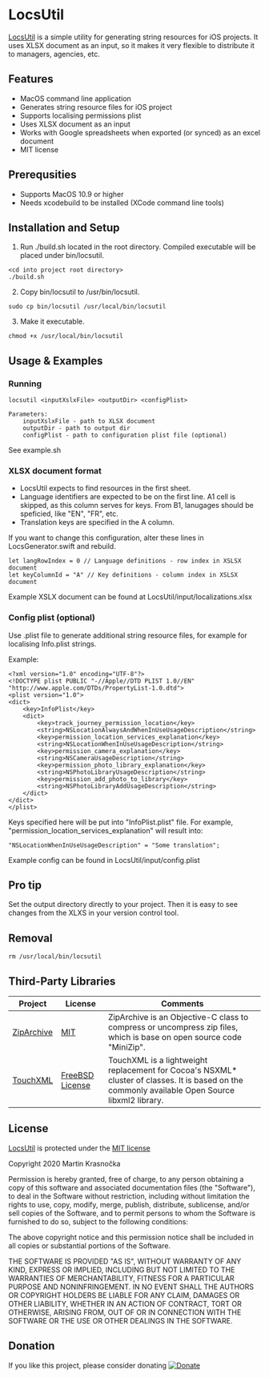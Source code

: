 # LocsUtil

[LocsUtil](https://github.com/martinkrasnocka/LocsUtil) is a simple utility for generating string resources for iOS projects. It uses XLSX document as an input, so it makes it very flexible to distribute it to managers, agencies, etc.

## Features

- MacOS command line application
- Generates string resource files for iOS project
- Supports localising permissions plist
- Uses XLSX document as an input
- Works with Google spreadsheets when exported (or synced) as an excel document
- MIT license

## Prerequsities
- Supports MacOS 10.9 or higher
- Needs xcodebuild to be installed (XCode command line tools)

## Installation and Setup

1. Run ./build.sh located in the root directory. Compiled executable will be placed under bin/locsutil.
```
<cd into project root directory>
./build.sh
```
2. Copy bin/locsutil to /usr/bin/locsutil.
```
sudo cp bin/locsutil /usr/local/bin/locsutil
```
3. Make it executable.
```
chmod +x /usr/local/bin/locsutil
```

## Usage & Examples

### Running
```
locsutil <inputXslxFile> <outputDir> <configPlist>

Parameters:
    inputXslxFile - path to XLSX document
    outputDir - path to output dir
    configPlist - path to configuration plist file (optional)
```
See example.sh

### XLSX document format
- LocsUtil expects to find resources in the first sheet.
- Language identifiers are expected to be on the first line. A1 cell is skipped, as this column serves for keys. From B1, lanugages should be speficied, like "EN", "FR", etc.
- Translation keys are specified in the A column.

If you want to change this configuration, alter these lines in LocsGenerator.swift and rebuild.
```
let langRowIndex = 0 // Language definitions - row index in XSLSX document
let keyColumnId = "A" // Key definitions - column index in XSLSX document
```
Example XSLX document can be found at LocsUtil/input/localizations.xlsx

### Config plist (optional)
Use .plist file to generate additional string resource files, for example for localising Info.plist strings.

Example:
```
<?xml version="1.0" encoding="UTF-8"?>
<!DOCTYPE plist PUBLIC "-//Apple//DTD PLIST 1.0//EN" "http://www.apple.com/DTDs/PropertyList-1.0.dtd">
<plist version="1.0">
<dict>
    <key>InfoPlist</key>
    <dict>
        <key>track_journey_permission_location</key>
        <string>NSLocationAlwaysAndWhenInUseUsageDescription</string>
        <key>permission_location_services_explanation</key>
        <string>NSLocationWhenInUseUsageDescription</string>
        <key>permission_camera_explanation</key>
        <string>NSCameraUsageDescription</string>
        <key>permission_photo_library_explanation</key>
        <string>NSPhotoLibraryUsageDescription</string>
        <key>permission_add_photo_to_library</key>
        <string>NSPhotoLibraryAddUsageDescription</string>
    </dict>
</dict>
</plist>
```
Keys specified here will be put into "InfoPlist.plist" file. For example, "permission_location_services_explanation" will result into:
```
"NSLocationWhenInUseUsageDescription" = "Some translation";
```
Example config can be found in LocsUtil/input/config.plist

## Pro tip
Set the output directory directly to your project. Then it is easy to see changes from the XLXS in your version control tool.

## Removal
```
rm /usr/local/bin/locsutil
```

## Third-Party Libraries

|Project|License|Comments|
|-|-|-|
|[ZipArchive](https://code.google.com/archive/p/ziparchive/)|[MIT](http://www.opensource.org/licenses/mit-license.php)|ZipArchive is an Objective-C class to compress or uncompress zip files, which is base on open source code "MiniZip".|
[TouchXML](https://github.com/TouchCode/TouchXML)|[FreeBSD License](https://www.freebsd.org/copyright/freebsd-license.html)|TouchXML is a lightweight replacement for Cocoa's NSXML* cluster of classes. It is based on the commonly available Open Source libxml2 library.|

## License

[LocsUtil](https://github.com/martinkrasnocka/LocsUtil) is protected under the [MIT license](http://www.opensource.org/licenses/mit-license.php)

Copyright 2020 Martin Krasnočka

Permission is hereby granted, free of charge, to any person obtaining a copy of this software and associated documentation files (the "Software"), to deal in the Software without restriction, including without limitation the rights to use, copy, modify, merge, publish, distribute, sublicense, and/or sell copies of the Software, and to permit persons to whom the Software is furnished to do so, subject to the following conditions:

The above copyright notice and this permission notice shall be included in all copies or substantial portions of the Software.

THE SOFTWARE IS PROVIDED "AS IS", WITHOUT WARRANTY OF ANY KIND, EXPRESS OR IMPLIED, INCLUDING BUT NOT LIMITED TO THE WARRANTIES OF MERCHANTABILITY, FITNESS FOR A PARTICULAR PURPOSE AND NONINFRINGEMENT. IN NO EVENT SHALL THE AUTHORS OR COPYRIGHT HOLDERS BE LIABLE FOR ANY CLAIM, DAMAGES OR OTHER LIABILITY, WHETHER IN AN ACTION OF CONTRACT, TORT OR OTHERWISE, ARISING FROM, OUT OF OR IN CONNECTION WITH THE SOFTWARE OR THE USE OR OTHER DEALINGS IN THE SOFTWARE.

## Donation

If you like this project, please consider donating [![Donate](https://img.shields.io/badge/Donate-PayPal-green.svg)](https://www.paypal.com/cgi-bin/webscr?cmd=_donations&business=VUAUV9BSVNUYJ&currency_code=EUR&source=url)
